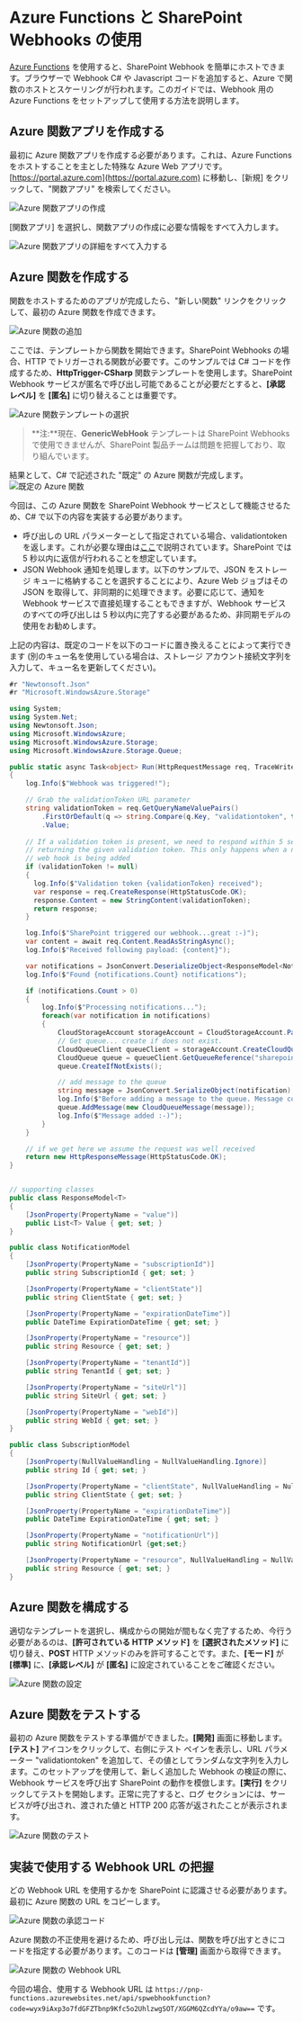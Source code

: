 # <a name="using-azure-functions-with-sharepoint-webhooks"></a>Azure Functions と SharePoint Webhooks の使用 #
[Azure Functions](https://docs.microsoft.com/en-us/azure/azure-functions/functions-overview) を使用すると、SharePoint Webhook を簡単にホストできます。ブラウザーで Webhook C# や Javascript コードを追加すると、Azure で関数のホストとスケーリングが行われます。このガイドでは、Webhook 用の Azure Functions をセットアップして使用する方法を説明します。

## <a name="create-a-an-azure-function-app"></a>Azure 関数アプリを作成する
最初に Azure 関数アプリを作成する必要があります。これは、Azure Functions をホストすることを主とした特殊な Azure Web アプリです。[https://portal.azure.com](https://portal.azure.com) に移動し、[新規] をクリックして、"関数アプリ" を検索してください。

![Azure 関数アプリの作成](../../../images/webhook-azure-function0.png)

[関数アプリ] を選択し、関数アプリの作成に必要な情報をすべて入力します。

![Azure 関数アプリの詳細をすべて入力する](../../../images/webhook-azure-function1.png)

## <a name="create-an-azure-function"></a>Azure 関数を作成する
関数をホストするためのアプリが完成したら、"新しい関数" リンクをクリックして、最初の Azure 関数を作成できます。

![Azure 関数の追加](../../../images/webhook-azure-function2.png)

ここでは、テンプレートから関数を開始できます。SharePoint Webhooks の場合、HTTP でトリガーされる関数が必要です。このサンプルでは C# コードを作成するため、**HttpTrigger-CSharp** 関数テンプレートを使用します。SharePoint Webhook サービスが匿名で呼び出し可能であることが必要だとすると、**[承認レベル]** を **[匿名]** に切り替えることは重要です。

![Azure 関数テンプレートの選択](../../../images/webhook-azure-function3.png)

>**注:**現在、**GenericWebHook** テンプレートは SharePoint Webhooks で使用できませんが、SharePoint 製品チームは問題を把握しており、取り組んでいます。

結果として、C# で記述された "既定" の Azure 関数が完成します。![既定の Azure 関数](../../../images/webhook-azure-function4.png)

今回は、この Azure 関数を SharePoint Webhook サービスとして機能させるため、C# で以下の内容を実装する必要があります。
- 呼び出しの URL パラメーターとして指定されている場合、validationtoken を返します。これが必要な理由は[ここ](./lists/create-subscription)で説明されています。SharePoint では 5 秒以内に返信が行われることを想定しています。 
- JSON Webhook 通知を処理します。以下のサンプルで、JSON をストレージ キューに格納することを選択することにより、Azure Web ジョブはその JSON を取得して、非同期的に処理できます。必要に応じて、通知を Webhook サービスで直接処理することもできますが、Webhook サービスのすべての呼び出しは 5 秒以内に完了する必要があるため、非同期モデルの使用をお勧めします。

上記の内容は、既定のコードを以下のコードに置き換えることによって実行できます (別のキュー名を使用している場合は、ストレージ アカウント接続文字列を入力して、キュー名を更新してください)。

```C#
#r "Newtonsoft.Json"
#r "Microsoft.WindowsAzure.Storage"

using System;
using System.Net;
using Newtonsoft.Json;
using Microsoft.WindowsAzure;
using Microsoft.WindowsAzure.Storage;
using Microsoft.WindowsAzure.Storage.Queue;

public static async Task<object> Run(HttpRequestMessage req, TraceWriter log)
{
    log.Info($"Webhook was triggered!");

    // Grab the validationToken URL parameter
    string validationToken = req.GetQueryNameValuePairs()
        .FirstOrDefault(q => string.Compare(q.Key, "validationtoken", true) == 0)
        .Value;
    
    // If a validation token is present, we need to respond within 5 seconds by  
    // returning the given validation token. This only happens when a new 
    // web hook is being added
    if (validationToken != null)
    {
      log.Info($"Validation token {validationToken} received");
      var response = req.CreateResponse(HttpStatusCode.OK);
      response.Content = new StringContent(validationToken);
      return response;
    }

    log.Info($"SharePoint triggered our webhook...great :-)");
    var content = await req.Content.ReadAsStringAsync();
    log.Info($"Received following payload: {content}");

    var notifications = JsonConvert.DeserializeObject<ResponseModel<NotificationModel>>(content).Value;
    log.Info($"Found {notifications.Count} notifications");

    if (notifications.Count > 0)
    {
        log.Info($"Processing notifications...");
        foreach(var notification in notifications)
        {
            CloudStorageAccount storageAccount = CloudStorageAccount.Parse("<YOUR STORAGE ACCOUNT>");
            // Get queue... create if does not exist.
            CloudQueueClient queueClient = storageAccount.CreateCloudQueueClient();
            CloudQueue queue = queueClient.GetQueueReference("sharepointlistwebhookeventazuread");
            queue.CreateIfNotExists();

            // add message to the queue
            string message = JsonConvert.SerializeObject(notification);
            log.Info($"Before adding a message to the queue. Message content: {message}");
            queue.AddMessage(new CloudQueueMessage(message));
            log.Info($"Message added :-)");
        }
    }

    // if we get here we assume the request was well received
    return new HttpResponseMessage(HttpStatusCode.OK);
}


// supporting classes
public class ResponseModel<T>
{
    [JsonProperty(PropertyName = "value")]
    public List<T> Value { get; set; }
}

public class NotificationModel
{
    [JsonProperty(PropertyName = "subscriptionId")]
    public string SubscriptionId { get; set; }

    [JsonProperty(PropertyName = "clientState")]
    public string ClientState { get; set; }

    [JsonProperty(PropertyName = "expirationDateTime")]
    public DateTime ExpirationDateTime { get; set; }

    [JsonProperty(PropertyName = "resource")]
    public string Resource { get; set; }

    [JsonProperty(PropertyName = "tenantId")]
    public string TenantId { get; set; }

    [JsonProperty(PropertyName = "siteUrl")]
    public string SiteUrl { get; set; }

    [JsonProperty(PropertyName = "webId")]
    public string WebId { get; set; }
}

public class SubscriptionModel
{
    [JsonProperty(NullValueHandling = NullValueHandling.Ignore)]
    public string Id { get; set; }

    [JsonProperty(PropertyName = "clientState", NullValueHandling = NullValueHandling.Ignore)]
    public string ClientState { get; set; }

    [JsonProperty(PropertyName = "expirationDateTime")]
    public DateTime ExpirationDateTime { get; set; }

    [JsonProperty(PropertyName = "notificationUrl")]
    public string NotificationUrl {get;set;}

    [JsonProperty(PropertyName = "resource", NullValueHandling = NullValueHandling.Ignore)]
    public string Resource { get; set; }
}
```

## <a name="configure-your-azure-function"></a>Azure 関数を構成する
適切なテンプレートを選択し、構成からの開始が間もなく完了するため、今行う必要があるのは、**[許可されている HTTP メソッド]** を **[選択されたメソッド]** に切り替え、**POST** HTTP メソッドのみを許可することです。また、**[モード]** が **[標準]** に、**[承認レベル]** が **[匿名]** に設定されていることをご確認ください。

![Azure 関数の設定](../../../images/webhook-azure-function5.png)

## <a name="test-your-azure-function"></a>Azure 関数をテストする
最初の Azure 関数をテストする準備ができました。**[開発]** 画面に移動します。**[テスト]** アイコンをクリックして、右側にテスト ペインを表示し、URL パラメーター "validationtoken" を追加して、その値としてランダムな文字列を入力します。このセットアップを使用して、新しく追加した Webhook の検証の際に、Webhook サービスを呼び出す SharePoint の動作を模倣します。**[実行]** をクリックしてテストを開始します。正常に完了すると、ログ セクションには、サービスが呼び出され、渡された値と HTTP 200 応答が返されたことが表示されます。

![Azure 関数のテスト](../../../images/webhook-azure-function6.png)

## <a name="grab-the-webhook-url-to-use-in-your-implementation"></a>実装で使用する Webhook URL の把握
どの Webhook URL を使用するかを SharePoint に認識させる必要があります。最初に Azure 関数の URL をコピーします。

![Azure 関数の承認コード](../../../images/webhook-azure-function8.png)

Azure 関数の不正使用を避けるため、呼び出し元は、関数を呼び出すときにコードを指定する必要があります。このコードは **[管理]** 画面から取得できます。

![Azure 関数の Webhook URL](../../../images/webhook-azure-function7.png)

今回の場合、使用する Webhook URL は `https://pnp-functions.azurewebsites.net/api/spwebhookfunction?code=wyx9iAxp3o7fdGFZTbnp9Kfc5o2UhlzwgSOT/XGGM6QZcdYYa/o9aw==` です。



